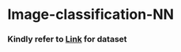# Image-classification-NN

<h3>Kindly refer to <a href="https://github.com/Sar-thak-3/Pokemon_classification-SVM">Link</a> for dataset</h3>
